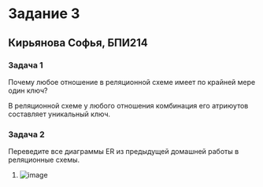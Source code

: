 # Задание 3
## Кирьянова Софья, БПИ214

### Задача 1
Почему любое отношение в реляционной схеме имеет по крайней мере один ключ?

В реляционной схеме у любого отношения комбинация его атриюутов составляет уникальный ключ.

### Задача 2
Переведите все диаграммы ER из предыдущей домашней работы в реляционные схемы.

1) ![image](https://github.com/kirSofya/DB/assets/116517600/b7a21aec-32d9-4833-917d-deda601998d1)
